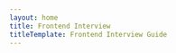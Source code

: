 ```yaml
---
layout: home
title: Frontend Interview
titleTemplate: Frontend Interview Guide
---
```


<script>
  window.location.href = '/guide/';
</script>
